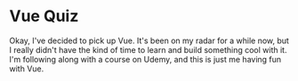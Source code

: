 # Vue Quiz

Okay, I've decided to pick up Vue. It's been on my radar for a while now, but I really didn't have the kind of time to learn and build something cool with it. I'm following along with a course on Udemy, and this is just me having fun with Vue.